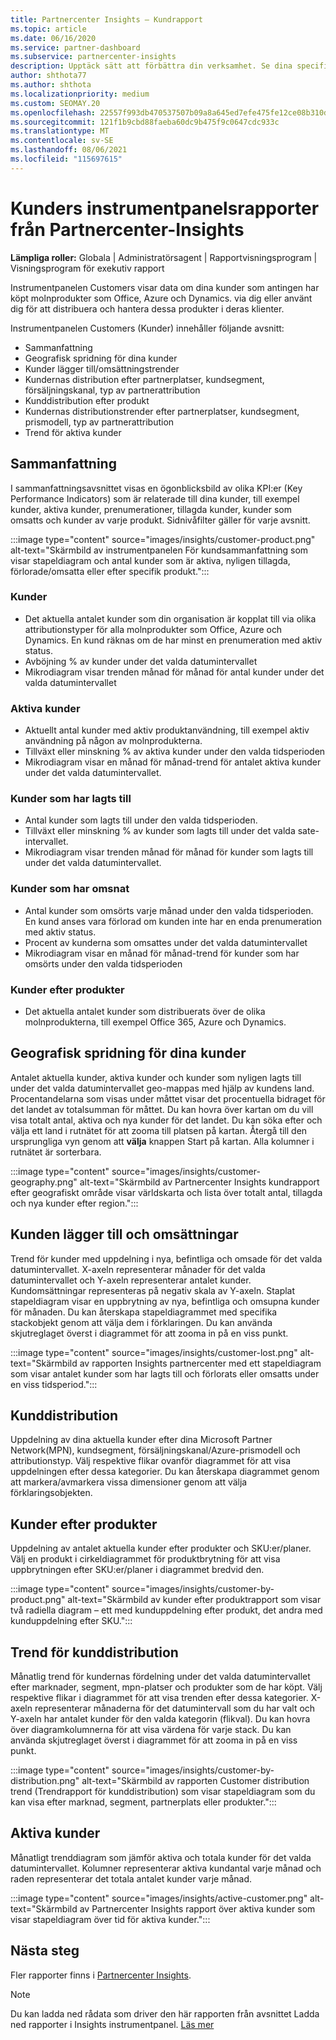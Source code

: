 ```yaml
---
title: Partnercenter Insights – Kundrapport
ms.topic: article
ms.date: 06/16/2020
ms.service: partner-dashboard
ms.subservice: partnercenter-insights
description: Upptäck sätt att förbättra din verksamhet. Se dina specifika kundtrender efter geografiskt område, efter produkt och andra attribut.
author: shthota77
ms.author: shthota
ms.localizationpriority: medium
ms.custom: SEOMAY.20
ms.openlocfilehash: 22557f993db470537507b09a8a645ed7efe475fe12ce08b310de26d6077643d0
ms.sourcegitcommit: 121f1b9cbd88faeba60dc9b475f9c0647cdc933c
ms.translationtype: MT
ms.contentlocale: sv-SE
ms.lasthandoff: 08/06/2021
ms.locfileid: "115697615"
---
```

# <a name="customers-dashboard-reports-from-partner-center-insights"></a>Kunders instrumentpanelsrapporter från Partnercenter-Insights

**Lämpliga roller:** Globala | Administratörsagent | Rapportvisningsprogram | Visningsprogram för exekutiv rapport

Instrumentpanelen Customers visar data om dina kunder som antingen har köpt molnprodukter som Office, Azure och Dynamics. via dig eller använt dig för att distribuera och hantera dessa produkter i deras klienter. 
 
Instrumentpanelen Customers (Kunder) innehåller följande avsnitt: 

- Sammanfattning  
- Geografisk spridning för dina kunder 
- Kunder lägger till/omsättningstrender 
- Kundernas distribution efter partnerplatser, kundsegment, försäljningskanal, typ av partnerattribution 
- Kunddistribution efter produkt 
- Kundernas distributionstrender efter partnerplatser, kundsegment, prismodell, typ av partnerattribution 
- Trend för aktiva kunder 

## <a name="summary"></a>Sammanfattning

I sammanfattningsavsnittet visas en ögonblicksbild av olika KPI:er (Key Performance Indicators) som är relaterade till dina kunder, till exempel kunder, aktiva kunder, prenumerationer, tillagda kunder, kunder som omsatts och kunder av varje produkt. Sidnivåfilter gäller för varje avsnitt.

:::image type="content" source="images/insights/customer-product.png" alt-text="Skärmbild av instrumentpanelen För kundsammanfattning som visar stapeldiagram och antal kunder som är aktiva, nyligen tillagda, förlorade/omsatta eller efter specifik produkt.":::

### <a name="customers"></a>Kunder

- Det aktuella antalet kunder som din organisation är kopplat till via olika attributionstyper för alla molnprodukter som Office, Azure och Dynamics. En kund räknas om de har minst en prenumeration med aktiv status.  
- Avböjning % av kunder under det valda datumintervallet 
- Mikrodiagram visar trenden månad för månad för antal kunder under det valda datumintervallet

### <a name="active-customers"></a>Aktiva kunder

- Aktuellt antal kunder med aktiv produktanvändning, till exempel aktiv användning på någon av molnprodukterna.
- Tillväxt eller minskning % av aktiva kunder under den valda tidsperioden
- Mikrodiagram visar en månad för månad-trend för antalet aktiva kunder under det valda datumintervallet.

### <a name="customers-added"></a>Kunder som har lagts till

- Antal kunder som lagts till under den valda tidsperioden.
- Tillväxt eller minskning % av kunder som lagts till under det valda sate-intervallet.
- Mikrodiagram visar trenden månad för månad för kunder som lagts till under det valda datumintervallet.

### <a name="customers-churned"></a>Kunder som har omsnat
- Antal kunder som omsörts varje månad under den valda tidsperioden. En kund anses vara förlorad om kunden inte har en enda prenumeration med aktiv status. 
- Procent av kunderna som omsattes under det valda datumintervallet 
- Mikrodiagram visar en månad för månad-trend för kunder som har omsörts under den valda tidsperioden 
 
### <a name="customers-by-products"></a>Kunder efter produkter

- Det aktuella antalet kunder som distribuerats över de olika molnprodukterna, till exempel Office 365, Azure och Dynamics.  

## <a name="geographical-spread-of-your-customers"></a>Geografisk spridning för dina kunder

Antalet aktuella kunder, aktiva kunder och kunder som nyligen lagts till under det valda datumintervallet geo-mappas med hjälp av kundens land. Procentandelarna som visas under måttet visar det procentuella bidraget för det landet av totalsumman för måttet. Du kan hovra över kartan om du vill visa totalt antal, aktiva och nya kunder för det landet. Du kan söka efter och välja ett land i rutnätet för att zooma till platsen på kartan. Återgå till den ursprungliga vyn genom att **välja** knappen Start på kartan. Alla kolumner i rutnätet är sorterbara.  

:::image type="content" source="images/insights/customer-geography.png" alt-text="Skärmbild av Partnercenter Insights kundrapport efter geografiskt område visar världskarta och lista över totalt antal, tillagda och nya kunder efter region.":::

## <a name="customer-adds-and-churns"></a>Kunden lägger till och omsättningar

Trend för kunder med uppdelning i nya, befintliga och omsade för det valda datumintervallet. X-axeln representerar månader för det valda datumintervallet och Y-axeln representerar antalet kunder. Kundomsättningar representeras på negativ skala av Y-axeln. Staplat stapeldiagram visar en uppbrytning av nya, befintliga och omsupna kunder för månaden. Du kan återskapa stapeldiagrammet med specifika stackobjekt genom att välja dem i förklaringen. Du kan använda skjutreglaget överst i diagrammet för att zooma in på en viss punkt. 

:::image type="content" source="images/insights/customer-lost.png" alt-text="Skärmbild av rapporten Insights partnercenter med ett stapeldiagram som visar antalet kunder som har lagts till och förlorats eller omsatts under en viss tidsperiod.":::

## <a name="customer-distribution"></a>Kunddistribution

Uppdelning av dina aktuella kunder efter dina Microsoft Partner Network(MPN), kundsegment, försäljningskanal/Azure-prismodell och attributionstyp. Välj respektive flikar ovanför diagrammet för att visa uppdelningen efter dessa kategorier. Du kan återskapa diagrammet genom att markera/avmarkera vissa dimensioner genom att välja förklaringsobjekten. 

## <a name="customers-by-products"></a>Kunder efter produkter

Uppdelning av antalet aktuella kunder efter produkter och SKU:er/planer. Välj en produkt i cirkeldiagrammet för produktbrytning för att visa uppbrytningen efter SKU:er/planer i diagrammet bredvid den.

:::image type="content" source="images/insights/customer-by-product.png" alt-text="Skärmbild av kunder efter produktrapport som visar två radiella diagram – ett med kunduppdelning efter produkt, det andra med kunduppdelning efter SKU.":::

## <a name="customer-distribution-trend"></a>Trend för kunddistribution 

Månatlig trend för kundernas fördelning under det valda datumintervallet efter marknader, segment, mpn-platser och produkter som de har köpt. Välj respektive flikar i diagrammet för att visa trenden efter dessa kategorier. X-axeln representerar månaderna för det datumintervall som du har valt och Y-axeln har antalet kunder för den valda kategorin (flikval). Du kan hovra över diagramkolumnerna för att visa värdena för varje stack. Du kan använda skjutreglaget överst i diagrammet för att zooma in på en viss punkt.   

:::image type="content" source="images/insights/customer-by-distribution.png" alt-text="Skärmbild av rapporten Customer distribution trend (Trendrapport för kunddistribution) som visar stapeldiagram som du kan visa efter marknad, segment, partnerplats eller produkter.":::

## <a name="active-customers"></a>Aktiva kunder

Månatligt trenddiagram som jämför aktiva och totala kunder för det valda datumintervallet. Kolumner representerar aktiva kundantal varje månad och raden representerar det totala antalet kunder varje månad. 

:::image type="content" source="images/insights/active-customer.png" alt-text="Skärmbild av Partnercenter Insights rapport över aktiva kunder som visar stapeldiagram över tid för aktiva kunder.":::

## <a name="next-steps"></a>Nästa steg

Fler rapporter finns i [Partnercenter Insights](partner-center-insights.md).

>[!NOTE]
> Du kan ladda ned rådata som driver den här rapporten från avsnittet Ladda ned rapporter i Insights instrumentpanel. [Läs mer](insights-download-reports.md) 
